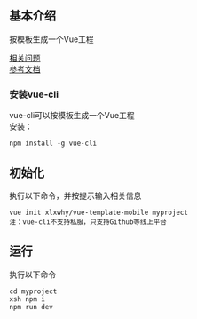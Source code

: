 ## 基本介绍

按模板生成一个Vue工程


[相关问题](./template/readme.md)  
[参考文档](./template/reference.md)  

### 安装vue-cli

vue-cli可以按模板生成一个Vue工程<br>
安装：
```
npm install -g vue-cli
```

## 初始化

执行以下命令，并按提示输入相关信息
```
vue init xlxwhy/vue-template-mobile myproject
注：vue-cli不支持私服，只支持Github等线上平台
```
## 运行
执行以下命令
```
cd myproject
xsh npm i
npm run dev

```






